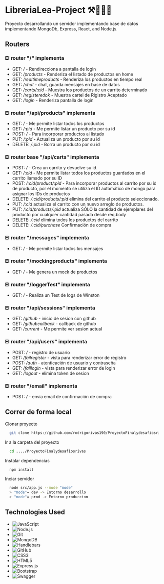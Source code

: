 # LibreriaLea-Project ⚒️👷🏽‍♂️

Proyecto desarrollando un servidor implementando base de datos implementando MongoDb, Express, React, and Node.js.

## Routers

### El router "/" implementa

-   GET: _/_ - Rendirecciona a pantalla de login
-   GET: _/products_ - Renderiza el listado de productos en home
-   GET: _/realtimeproducts_ - Renderiza los productos en tiempo real
-   GET: _/chat_ - chat, guarda mensajes en base de datos
-   GET: _/carts/:cid_ - Muestra los productos de un carrito determinado
-   GET: _/registeredok_ - Muestra cartel de Rigistro Aceptado
-   GET: _/login_ - Renderiza pantalla de login

### El router "/api/products" implementa

-   GET: _/_ - Me permite listar todos los productos
-   GET: _/:pid_ - Me permite listar un producto por su id
-   POST: _/_ - Para incorporar productos al listado
-   PUT: _/:pid_ - Actualiza un producto por su id
-   DELETE: _/:pid_ - Borra un producto por su id

### El router base "/api/carts" implementa

-   POST: _/_ - Crea un carrito y devuelve su id.
-   GET: _/:cid_ - Me permite listar todos los productos guardados en el carrito llamado por su ID
-   POST: _/:cid/product/:pid_ - Para incorporar productos al carrito por su id de producto, por el momento se utiliza el ID automático de mongo para asignar los IDs de productos
-   DELETE: _/:cid/products/:pid_ elimina del carrito el producto seleccionado.
-   PUT: _/:cid_ actualiza el carrito con un nuevo arreglo de productos.
-   PUT: _/:cid/products/:pid_ actualiza SÓLO la cantidad de ejemplares del producto por cualquier cantidad pasada desde req.body
-   DELETE: _/:cid_ elimina todos los productos del carrito
-   DELETE: _/:cid/purchase_ Confirmación de compra

### El router "/messages" implementa

-   GET: _/_ - Me permite listar todos los mensajes

### El router "/mockingproducts" implementa

-   GET: _/_ - Me genera un mock de productos

### El router "/loggerTest" implementa

-   GET: _/_ - Realiza un Test de logs de Winston

### El router "/api/sessions" implementa

-   GET: _/github_ - inicio de sesion con github
-   GET: _/githubcallback_ - callback de github
-   GET: _/current_ - Me permite ver sesion actual

### El router "/api/users" implementa

-   POST: _/_ - registro de usuario
-   GET: _/failregister_ - vista para renderizar error de registro
-   POST: _/auth_ - atenticación de usuario y contraseña
-   GET: _/faillogin_ - vista para renderizar error de login
-   GET: _/logout_ - elimina token de sesion

### El router "/email" implementa

-   POST: _/_ - envia email de confirmación de compra

## Correr de forma local

Clonar proyecto

```bash
  git clone https://github.com/rodrigorivas190/ProyectoFinalydesafiosrivas.git
```

Ir a la carpeta del proyecto

```bash
  cd ..../ProyectoFinalydesafiosrivas
```

Instalar dependencias

```bash
  npm install


```

Inciar servidor

```bash
  node src/app.js --mode "mode"
  > "mode"= dev -> Entorno desarrollo
  > "mode"= prod -> Entorno produccion
```

## Technologies Used

- ![JavaScript](https://img.shields.io/badge/-JavaScript-222222?style=flat&logo=javascript)
- ![Node.js](https://img.shields.io/badge/-Node.js-222222?style=flat&logo=node.js&logoColor=339933)
- ![Git](https://img.shields.io/badge/-Git-222222?style=flat&logo=git&logoColor=F05032)
- ![MongoDB](https://img.shields.io/badge/-MongoDB-222222?style=flat&logo=MongoDB)
- ![Handlebars](https://img.shields.io/badge/-Handlebars-222222?style=flat&logo=Hbs)
- ![GitHub](https://img.shields.io/badge/GitHub-100000?style=for-the-badge&logo=github&logoColor=white)
- ![CSS3](https://img.shields.io/badge/CSS3-1572B6?style=for-the-badge&logo=css3&logoColor=white)
- ![HTML5](	https://img.shields.io/badge/HTML5-E34F26?style=for-the-badge&logo=html5&logoColor=white)
- ![Express.js](https://img.shields.io/badge/Express.js-404D59?style=for-the-badge)
- ![Bootstrap](https://img.shields.io/badge/Bootstrap-563D7C?style=for-the-badge&logo=bootstrap&logoColor=white)
- ![Swagger](https://img.shields.io/badge/-Swagger-%23Clojure?style=for-the-badge&logo=swagger&logoColor=white)

